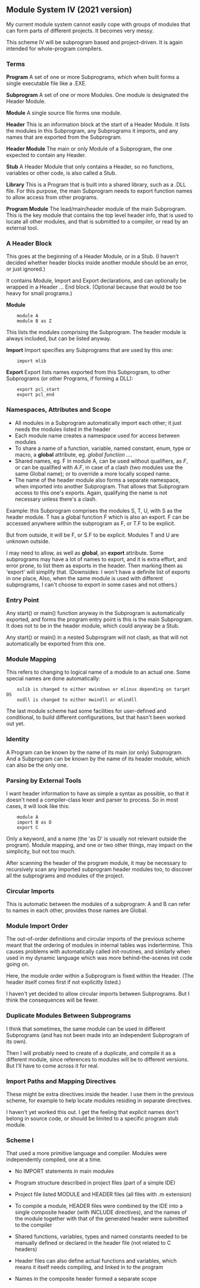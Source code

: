 ## Module System IV (2021 version)

My current module system cannot easily cope with groups of modules that can form parts of different projects. It becomes very messy.

This scheme IV will be subprogram based and project-driven. It is again intended for whole-program compilers.

### Terms

**Program** A set of one or more Subprograms, which when built forms a single executable file like a .EXE.

**Subprogram** A set of one or more Modules. One module is designated the Header Module.

**Module** A single source file forms one module. 

**Header** This is an information block at the start of a Header Module. It lists the modules in this Subprogram, any Subprograms it imports, and any names that are exported from the Subprogram.

**Header Module** The main or only Module of a Subprogram, the one expected to contain any Header.

**Stub** A Header Module that only contains a Header, so no functions, variables or other code, is also called a Stub.

**Library** This is a Program that is built into a shared library, such as a .DLL file. For this purpose, the main Subprogram needs to export function names to allow access from other programs.

**Program Module** The lead/main/header module of the main Subprogram. This is the key module that contains the top level header info, that is used to locate all other modules,
and that is submitted to a compiler, or read by an external tool.

### A Header Block

This goes at the beginning of a Header Module, or in a Stub. (I haven't decided whether header blocks inside another module should be an error, or just ignored.)

It contains Module, Import and Export declarations, and can optionally be wrapped in a Header ... End block. (Optional because that would be too heavy for small programs.)

**Module**
````
    module A
    module B as Z
````
This lists the modules comprising the Subprogram. The header module is always included, but can be listed anyway.

**Import** Import specifies any Subprograms that are used by this one:
````
    import mlib
````    

**Export** Export lists names exported from this Subprogram, to other Subprograms (or other Programs, if forming a DLL):
````
    export pcl_start
    export pcl_end
````

### Namespaces, Attributes and Scope

* All modules in a Subprogram automatically import each other; it just needs the modules listed in the header
* Each module name creates a namespace used for access between modules
* To share a name of a function, variable, named constant, enum, type or macro, a **global** attribute, eg. *global function ...*.
* Shared names, eg. F in module A, can be used without qualifiers, as *F*, or can be qualified with *A.F*, in case of a clash (two modules use the same Global name); or to override a more locally scoped name.
* The name of the header module also forms a separate namespace, when imported into another Subprogram. That allows that Subprogram access to this one's exports. Again, qualifying the name is not necessary unless there's a clash.

Example: this Subprogram comprises the modules S, T, U, with S as the header module. T has a global function F which is also an export. F can be accessed anywhere within the subprogram as F, or T.F to be explicit.

But from outside, it will be F, or S.F to be explicit. Modules T and U are unknown outside.

I may need to allow, as well as **global**, an **export** attribute. Some subprograms may have a lot of names to export, and it is extra effort, and error prone, to list them as exports in the header. Then marking them as 'export' will simplify that. (Downsides: I won't have a definite list of exports in one place, Also, when the same module is used with different subprograms, I can't choose to export in some cases and not others.)


### Entry Point

Any start() or main() function anyway in the Subprogram is automatically exported, and forms the program entry point is this is the main Subprogram. It does not to be in the header module, which could anyway be a Stub.

Any start() or main() in a nested Subprogram will not clash, as that will not automatically be exported from this one.

### Module Mapping

This refers to changing to logical name of a module to an actual one. Some special names are done automatically:
````
    oslib is changed to either mwindows or mlinux depending on target OS
    osdll is changed to either mwindll or mlindll
````
The last module scheme had some facilities for user-defined and conditional, to build different configurations, but that hasn't been worked out yet.

### Identity

A Program can be known by the name of its main (or only) Subprogram. And a Subprogram can be known by the name of its header module, which can also be the only one.

### Parsing by External Tools

I want header information to have as simple a syntax as possible, so that it doesn't need a compiler-class lexer and parser to process. So in most cases, it will look like this:
````
    module A
    import B as D
    export C
````
Only a keyword, and a name (the 'as D' is usually not relevant outside the program). Module mapping, and one or two other things, may impact on the simplicity, but not too much.

After scanning the header of the program module, it may be necessary to recursively scan any imported subprogram header modules too, to discover all the subprograms and modules of the project.


### Circular Imports

This is automatic between the modules of a subprogram: A and B can refer to names in each other, provides those names are Global.

### Module Import Order

The out-of-order definitions and circular imports of the previous scheme meant that the ordering of modules in internal tables was indertermine. This causes problems with automatically called init-routines, and similarly when used in my dynamic language which was more behind-the-scenes init code going on.

Here, the module order within a Subprogram is fixed within the Header. (The header itself comes first if not explicitly listed.)

I haven't yet decided to allow circular imports between Subprograms. But I think the consequences will be fewer.

### Duplicate Modules Between Subprograms

I think that sometimes, the same module can be used in different Subprograms (and has not been made into an independent Subprogram of its own).

Then I will probably need to create of a duplicate, and compile it as a different module, since references to modules will be to different versions. But I'll have to come across it for real.

### Import Paths and Mapping Directives

These might be extra directives inside the header. I use them in the previous scheme, for example to help locate modules residing in separate directives.

I haven't yet worked this out. I get the feeling that explicit names don't belong in source code, or should be limited to a specific program stub module.

### Scheme I

That used a more primitive language and compiler. Modules were independently compiled, one at a time.

* No IMPORT statements in main modules

* Program structure described in project files (part of a simple IDE)

* Project file listed MODULE and HEADER files (all files with .m extension)

* To compile a module, HEADER files were combined by the IDE into a single
  composite header (with INCLUDE directives), and the names of the module together
  with that of the generated header were submitted to the compiler

* Shared functions, variables, types and named constants needed to be
  manually defined or declared in the header file (not related to C headers)

* Header files can also define actual functions and variables, which means it
  itself needs compiling, and linked in to the program

* Names in the composite header formed a separate scope
